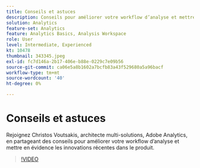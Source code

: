 ```yaml
---
title: Conseils et astuces
description: Conseils pour améliorer votre workflow d’analyse et mettre en évidence les innovations récentes dans Adobe Analytics
solution: Analytics
feature-set: Analytics
feature: Analytics Basics, Analysis Workspace
role: User
level: Intermediate, Experienced
kt: 10478
thumbnail: 343345.jpeg
exl-id: fc7d146a-2b17-406e-b88e-0229c7e09b56
source-git-commit: ca06e5a8b1602a7bcfb83a43f529680a5a96bacf
workflow-type: tm+mt
source-wordcount: '40'
ht-degree: 0%

---
```


# Conseils et astuces

Rejoignez Christos Voutsakis, architecte multi-solutions, Adobe Analytics, en partageant des conseils pour améliorer votre workflow d’analyse et mettre en évidence les innovations récentes dans le produit.

>[!VIDEO](https://video.tv.adobe.com/v/343345/?quality=12&learn=on)
